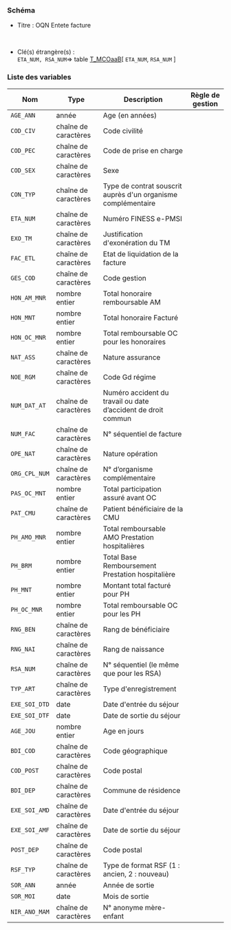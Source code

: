 ### Schéma


- Titre : OQN Entete facture
<br />



- Clé(s) étrangère(s) : <br />
`ETA_NUM, RSA_NUM`=> table [T_MCOaaB](/tables/T_MCOaaB)[ `ETA_NUM`, `RSA_NUM` ]<br />

 
### Liste des variables

Nom | Type | Description | Règle de gestion
-|-|-|-
`AGE_ANN`| année |Age (en années)||
`COD_CIV`| chaîne de caractères |Code civilité ||
`COD_PEC`| chaîne de caractères |Code de prise en charge||
`COD_SEX`| chaîne de caractères |Sexe||
`CON_TYP`| chaîne de caractères |Type de contrat souscrit auprès d'un organisme complémentaire||
`ETA_NUM`| chaîne de caractères |Numéro FINESS e-PMSI||
`EXO_TM`| chaîne de caractères |Justification d'exonération du TM||
`FAC_ETL`| chaîne de caractères |Etat de liquidation de la facture||
`GES_COD`| chaîne de caractères |Code gestion||
`HON_AM_MNR`| nombre entier |Total honoraire remboursable AM||
`HON_MNT`| nombre entier |Total honoraire Facturé||
`HON_OC_MNR`| nombre entier |Total remboursable OC pour les honoraires||
`NAT_ASS`| chaîne de caractères |Nature assurance||
`NOE_RGM`| chaîne de caractères |Code Gd régime||
`NUM_DAT_AT`| chaîne de caractères |Numéro accident du travail ou date d’accident de droit commun||
`NUM_FAC`| chaîne de caractères |N° séquentiel de facture||
`OPE_NAT`| chaîne de caractères |Nature opération||
`ORG_CPL_NUM`| chaîne de caractères |N° d’organisme complémentaire||
`PAS_OC_MNT`| nombre entier |Total participation assuré avant OC||
`PAT_CMU`| chaîne de caractères |Patient bénéficiaire de la CMU||
`PH_AMO_MNR`| nombre entier |Total remboursable AMO Prestation hospitalières||
`PH_BRM`| nombre entier |Total Base Remboursement Prestation hospitalière||
`PH_MNT`| nombre entier |Montant total facturé pour  PH||
`PH_OC_MNR`| nombre entier |Total remboursable OC pour les PH||
`RNG_BEN`| chaîne de caractères |Rang de bénéficiaire||
`RNG_NAI`| chaîne de caractères |Rang de naissance||
`RSA_NUM`| chaîne de caractères | N° séquentiel (le même que pour les RSA)||
`TYP_ART`| chaîne de caractères |Type d'enregistrement||
`EXE_SOI_DTD`| date |Date d'entrée du séjour||
`EXE_SOI_DTF`| date |Date de sortie du séjour||
`AGE_JOU`| nombre entier |Age en jours||
`BDI_COD`| chaîne de caractères |Code géographique ||
`COD_POST`| chaîne de caractères |Code postal||
`BDI_DEP`| chaîne de caractères |Commune de résidence||
`EXE_SOI_AMD`| chaîne de caractères |Date d'entrée du séjour||
`EXE_SOI_AMF`| chaîne de caractères |Date de sortie du séjour||
`POST_DEP`| chaîne de caractères |Code postal||
`RSF_TYP`| chaîne de caractères |Type de format RSF (1 : ancien, 2 : nouveau)||
`SOR_ANN`| année |Année de sortie||
`SOR_MOI`| date |Mois de sortie||
`NIR_ANO_MAM`| chaîne de caractères |N° anonyme mère-enfant||